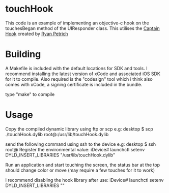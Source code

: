 touchHook
=========
This code is an example of implementing an objective-c hook on the touchesBegan method of the UIResponder class. This utilises the [Captain Hook](https://github.com/rpetrich/CaptainHook) created by [Ryan Petrich](http://rpetri.ch/)


Building
========
A Makefile is included with the default locations for SDK and tools. I recommend installing the latest version of xCode and associated iOS SDK for it to compile. Also required is the "codesign" tool which i think also comes with xCode, a signing certificate is included in the bundle.

type "make" to compile

Usage
=====
Copy the compiled dynamic library using ftp or scp e.g:
	desktop $ scp ./touchHook.dylib root@<IP address of phone>:/usr/lib/touchHook.dylib

send the following command using ssh to the device e.g:
	desktop $ ssh root@<IP address of phone> 
Register the environmental value:
 	iDevice# launchctl setenv DYLD_INSERT_LIBRARIES "/usr/lib/touchHook.dylib"

Run an application and start touching the screen, the status bar at the top should change color or move (may require a few touches for it to work)

I recommend disabling the hook library after use:
	iDevice# launchctl setenv DYLD_INSERT_LIBRARIES ""


